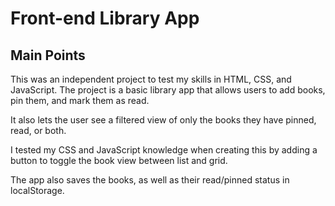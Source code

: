 # Front-end Library App

## Main Points
This was an independent project to test my skills in HTML, CSS, and JavaScript. The project is a basic library app that allows users to add books, pin them, and mark them as read.

It also lets the user see a filtered view of only the books they have pinned, read, or both.

I tested my CSS and JavaScript knowledge when creating this by adding a button to toggle the book view between list and grid.

The app also saves the books, as well as their read/pinned status in localStorage.

